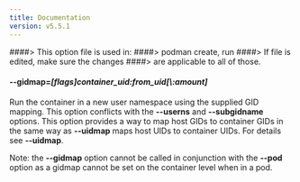 ```yaml
---
title: Documentation
version: v5.5.1
---
```


####> This option file is used in:
####>   podman create, run
####> If file is edited, make sure the changes
####> are applicable to all of those.
#### **--gidmap**=*[flags]container_uid\:from_uid[\\:amount]*

Run the container in a new user namespace using the supplied GID mapping. This
option conflicts with the **--userns** and **--subgidname** options. This
option provides a way to map host GIDs to container GIDs in the same way as
__--uidmap__ maps host UIDs to container UIDs. For details see __--uidmap__.

Note: the **--gidmap** option cannot be called in conjunction with the **--pod** option as a gidmap cannot be set on the container level when in a pod.
